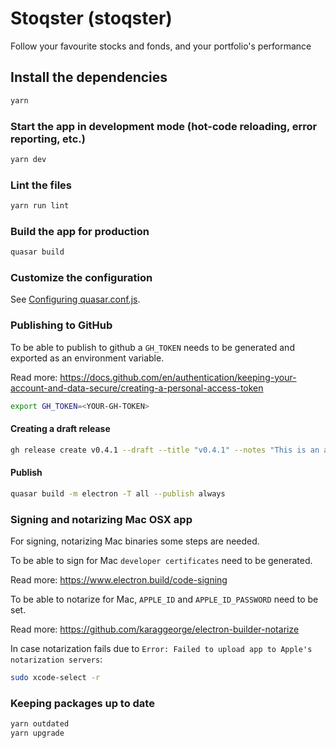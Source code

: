 # Stoqster (stoqster)

Follow your favourite stocks and fonds, and your portfolio's performance

## Install the dependencies
```bash
yarn
```

### Start the app in development mode (hot-code reloading, error reporting, etc.)
```bash
yarn dev
```

### Lint the files
```bash
yarn run lint
```

### Build the app for production
```bash
quasar build
```

### Customize the configuration
See [Configuring quasar.conf.js](https://quasar.dev/quasar-cli/quasar-conf-js).

### Publishing to GitHub
To be able to publish to github a `GH_TOKEN` needs to be generated and exported as an environment variable.

Read more: https://docs.github.com/en/authentication/keeping-your-account-and-data-secure/creating-a-personal-access-token

```bash
export GH_TOKEN=<YOUR-GH-TOKEN>
```
#### Creating a draft release
```bash
gh release create v0.4.1 --draft --title "v0.4.1" --notes "This is an alpha release of Stoqster, now with AutoUpdate support."
```
#### Publish

```bash
quasar build -m electron -T all --publish always
```

### Signing and notarizing Mac OSX app
For signing, notarizing Mac binaries some steps are needed.

To be able to sign for Mac `developer certificates` need to be generated.

Read more: https://www.electron.build/code-signing

To be able to notarize for Mac, `APPLE_ID` and `APPLE_ID_PASSWORD` need to be set.

Read more: https://github.com/karaggeorge/electron-builder-notarize


In case notarization fails due to `Error: Failed to upload app to Apple's notarization servers`:
```bash
sudo xcode-select -r
```

### Keeping packages up to date
```bash
yarn outdated
yarn upgrade
```

